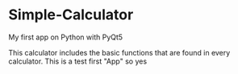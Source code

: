 # Simple-Calculator
My first app on Python with PyQt5

This calculator includes the basic functions that are found in every calculator.
This is a test first "App" so yes
